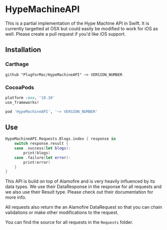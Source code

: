 # HypeMachineAPI

This is a partial implementation of the Hype Machine API in Swift. It is currently targetted at OSX but could easily be modified to work for iOS as well. Please create a pull request if you'd like iOS support.

## Installation

### Carthage

```ogdl
github "PlugForMac/HypeMachineAPI" ~> VERSION_NUMBER
```

### CocoaPods

```ruby
platform :osx, '10.10'
use_frameworks!

pod 'HypeMachineAPI', '~> VERSION_NUMBER'
```

## Use

```swift
HypeMachineAPI.Requests.Blogs.index { response in
    switch response.result {
    case .success(let blogs):
        print(blogs)
    case .failure(let error):
        print(error)
    }
}
```

This API is build on top of Alamofire and is very heavily influenced by its data types. We use their DataResponse in the response for all requests and we also use their Result type. Please check out their documentation for more info.

All requests also return the an Alamofire DataRequest so that you can chain validations or make other modifications to the request.

You can find the source for all requests in the `Requests` folder.
